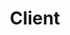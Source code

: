 ---
layout: default
title: Client
slug: work
path: ../

meta-title: Blythe Grace
meta-description: Blythe Grace

client-order: 4

client-name: Blythe Grace
client-slug: blythegrace
client-tag: "Branding, Marketing Site and Ongoing Support"
client-desc: "Blythe Grace offers legal services to help business owners start or grow their businesses. As a fairly new firm, they needed a web presence that allowed them to showcase their unique value proposition – Knowledge and experience in a law firm doesn’t need to be stuffy or expensive. They also needed to elevate their positioning to express their professionalism and experience."

client-quote: "I hired Kristen to develop branding and a dynamic website for my law firm. Kristen was great to work with - professional and timely - and her work product is fantastic. She exceed all of my expectations, and kept the costs in line with our budget. I was so impressed that I have referred Kristen to several of my best clients for rebranding initiatives and website design. I highly recommend Kristen."
client-person: "Robert S. Reder, Managing Partner, Blythe Grace"

---